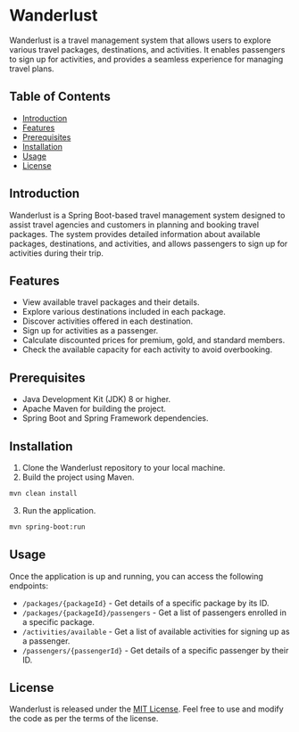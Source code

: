 # Wanderlust

Wanderlust is a travel management system that allows users to explore various travel packages, destinations, and activities. It enables passengers to sign up for activities, and provides a seamless experience for managing travel plans.

## Table of Contents

- [Introduction](#introduction)
- [Features](#features)
- [Prerequisites](#prerequisites)
- [Installation](#installation)
- [Usage](#usage)
- [License](#license)

## Introduction

Wanderlust is a Spring Boot-based travel management system designed to assist travel agencies and customers in planning and booking travel packages. The system provides detailed information about available packages, destinations, and activities, and allows passengers to sign up for activities during their trip.

## Features

- View available travel packages and their details.
- Explore various destinations included in each package.
- Discover activities offered in each destination.
- Sign up for activities as a passenger.
- Calculate discounted prices for premium, gold, and standard members.
- Check the available capacity for each activity to avoid overbooking.

## Prerequisites

- Java Development Kit (JDK) 8 or higher.
- Apache Maven for building the project.
- Spring Boot and Spring Framework dependencies.

## Installation

1. Clone the Wanderlust repository to your local machine.
2. Build the project using Maven.

```bash
mvn clean install
```

3. Run the application.

```bash
mvn spring-boot:run
```

## Usage

Once the application is up and running, you can access the following endpoints:

- `/packages/{packageId}` - Get details of a specific package by its ID.
- `/packages/{packageId}/passengers` - Get a list of passengers enrolled in a specific package.
- `/activities/available` - Get a list of available activities for signing up as a passenger.
- `/passengers/{passengerId}` - Get details of a specific passenger by their ID.

## License

Wanderlust is released under the [MIT License](https://opensource.org/licenses/MIT). Feel free to use and modify the code as per the terms of the license.
